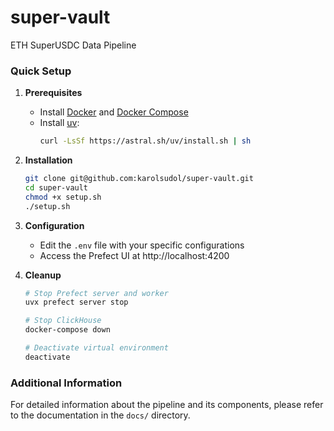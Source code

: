 # super-vault
ETH SuperUSDC Data Pipeline

### Quick Setup

1. **Prerequisites**
   - Install [Docker](https://docs.docker.com/get-docker/) and [Docker Compose](https://docs.docker.com/compose/install/)
   - Install [uv](https://github.com/astral-sh/uv):
     ```bash
     curl -LsSf https://astral.sh/uv/install.sh | sh
     ```

2. **Installation**
   ```bash
   git clone git@github.com:karolsudol/super-vault.git
   cd super-vault
   chmod +x setup.sh
   ./setup.sh
   ```

3. **Configuration**
   - Edit the `.env` file with your specific configurations
   - Access the Prefect UI at http://localhost:4200

4. **Cleanup**
   ```bash
   # Stop Prefect server and worker
   uvx prefect server stop
   
   # Stop ClickHouse
   docker-compose down
   
   # Deactivate virtual environment
   deactivate
   ```

### Additional Information
For detailed information about the pipeline and its components, please refer to the documentation in the `docs/` directory.
